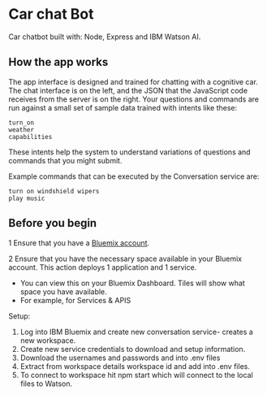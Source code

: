 # Car chat Bot
Car chatbot built with: Node, Express and IBM Watson AI.

## How the app works
The app interface is designed and trained for chatting with a cognitive car. The chat interface is on the left, and the
JSON that the JavaScript code receives from the server is on the right. Your questions and commands are run against a small set of sample data trained with intents like these:

    turn_on
    weather
    capabilities

These intents help the system to understand variations of questions and commands that you might submit.

Example commands that can be executed by the Conversation service are: 

    turn on windshield wipers
    play music

## Before you begin
1 Ensure that you have a [Bluemix account](https://console.ng.bluemix.net/registration/).

2 Ensure that you have the necessary space available in your Bluemix account. This action deploys 1 application and 1 service.

   * You can view this on your Bluemix Dashboard. Tiles will show what space you have available.
   * For example, for Services & APIS

Setup:

1. Log into IBM Bluemix and create new conversation service- creates a new workspace.
2. Create new service credentials to download and setup information.
3. Download the usernames and passwords and into .env files
4. Extract from workspace details workspace id and add into .env files.
5. To connect to workspace hit npm start which will connect to the local files to Watson.
